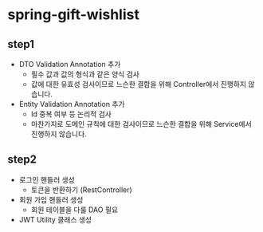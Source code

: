 # spring-gift-wishlist
## step1
* DTO Validation Annotation 추가
  * 필수 값과 값의 형식과 같은 양식 검사
  * 값에 대한 유효성 검사이므로 느슨한 결합을 위해 Controller에서 진행하지 않습니다.
* Entity Validation Annotation 추가
  * Id 중복 여부 등 논리적 검사
  * 마찬가지로 도메인 규칙에 대한 검사이므로 느슨한 결합을 위해 Service에서 진행하지 않습니다.
## step2
* 로그인 핸들러 생성
  * 토큰을 반환하기 (RestController)
* 회원 가입 핸들러 생성
  * 회원 테이블을 다룰 DAO 필요
* JWT Utility 클래스 생성
